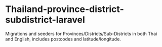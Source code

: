 # Thailand-province-district-subdistrict-laravel
Migrations and seeders for Provinces/Districts/Sub-Districts in both Thai and English, includes postcodes and latitude/longitude.

